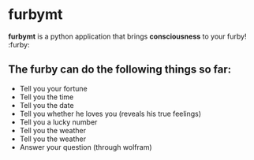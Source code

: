 # furbymt

**furbymt** is a python application that brings **consciousness** to your furby! :furby:

## The furby can do the following things so far:

* Tell you your fortune
* Tell you the time
* Tell you the date
* Tell you whether he loves you (reveals his true feelings)
* Tell you a lucky number
* Tell you the weather
* Tell you the weather
* Answer your question (through wolfram)


